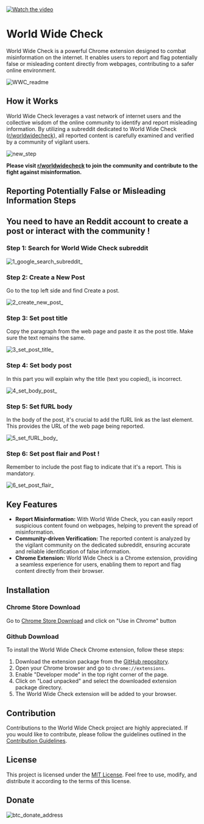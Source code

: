 [![Watch the video](https://img.youtube.com/vi/W_ShrjavdBs/maxresdefault.jpg)](https://youtu.be/W_ShrjavdBs)


# World Wide Check

World Wide Check is a powerful Chrome extension designed to combat misinformation on the internet. It enables users to report and flag potentially false or misleading content directly from webpages, contributing to a safer online environment.

![WWC_readme](https://github.com/user-attachments/assets/8e6053cd-f10b-45b0-8195-80eb5e7ae872)

## How it Works

World Wide Check leverages a vast network of internet users and the collective wisdom of the online community to identify and report misleading information. By utilizing a subreddit dedicated to World Wide Check ([r/worldwidecheck](https://www.reddit.com/r/worldwidecheck/)), all reported content is carefully examined and verified by a community of vigilant users.

![new_step](https://github.com/itsyoboygod/world-wide-check/assets/58955082/397f7076-7c64-4492-949d-64d42d258ba3)

**Please visit [r/worldwidecheck](https://www.reddit.com/r/worldwidecheck/) to join the community and contribute to the fight against misinformation.**

## Reporting Potentially False or Misleading Information Steps
## You need to have an Reddit account to create a post or interact with the community !

### Step 1: Search for World Wide Check subreddit

![1_google_search_subreddit_](https://github.com/user-attachments/assets/222e4a95-c89a-4324-9566-5179a12a80d5)

### Step 2: Create a New Post
Go to the top left side and find Create a post.

![2_create_new_post_](https://github.com/user-attachments/assets/8c5cd622-b108-431e-81b2-3a8afd4ebebb)

### Step 3: Set post title
Copy the paragraph from the web page and paste it as the post title. Make sure the text remains the same.

![3_set_post_title_](https://github.com/user-attachments/assets/b9378b8c-be2c-477c-9d16-e962f3dbc45a)

### Step 4: Set body post
In this part you will explain why the title (text you copied), is incorrect.

![4_set_body_post_](https://github.com/user-attachments/assets/6825c08a-e813-40ca-8cd0-8e9a609b81a4)

### Step 5: Set fURL body
In the body of the post, it's crucial to add the fURL link as the last element. This provides the URL of the web page being reported.

![5_set_fURL_body_](https://github.com/user-attachments/assets/441bdb49-887b-4a3d-b493-c532079fc25a)

### Step 6: Set post flair and Post !
Remember to include the post flag to indicate that it's a report. This is mandatory.

![6_set_post_flair_](https://github.com/user-attachments/assets/2c22eca5-ca41-4202-af6c-cd9f7701d0e2)

## Key Features

- **Report Misinformation:** With World Wide Check, you can easily report suspicious content found on webpages, helping to prevent the spread of misinformation.
- **Community-driven Verification:** The reported content is analyzed by the vigilant community on the dedicated subreddit, ensuring accurate and reliable identification of false information.
- **Chrome Extension:** World Wide Check is a Chrome extension, providing a seamless experience for users, enabling them to report and flag content directly from their browser.

## Installation

### Chrome Store Download

Go to [Chrome Store Download](https://chromewebstore.google.com/detail/world-wide-check/hhdgkliecchgaicpbjgeidiecnljmidh?hl=pt-br)
 and click on "Use in Chrome" button

### Github Download
To install the World Wide Check Chrome extension, follow these steps:

1. Download the extension package from the [GitHub repository](https://github.com/itsyoboygod/world-wide-check).
2. Open your Chrome browser and go to `chrome://extensions`.
3. Enable "Developer mode" in the top right corner of the page.
4. Click on "Load unpacked" and select the downloaded extension package directory.
5. The World Wide Check extension will be added to your browser.

## Contribution

Contributions to the World Wide Check project are highly appreciated. If you would like to contribute, please follow the guidelines outlined in the [Contribution Guidelines](CONTRIBUTING.md).

## License

This project is licensed under the [MIT License](LICENSE.md). Feel free to use, modify, and distribute it according to the terms of this license.

## Donate

![btc_donate_address](https://github.com/itsyoboygod/world-wide-check/assets/58955082/708f189c-4f69-4ba0-a453-3cb738e90f51)

